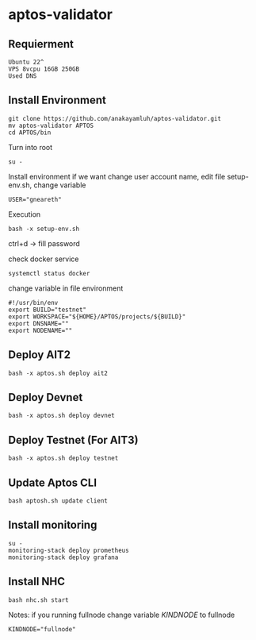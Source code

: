 # aptos-validator

## Requierment
```
Ubuntu 22^
VPS 8vcpu 16GB 250GB
Used DNS 
```

## Install Environment
```
git clone https://github.com/anakayamluh/aptos-validator.git
mv aptos-validator APTOS
cd APTOS/bin
```

Turn into root
```
su -
```

Install environment
if  we want change user account name, edit file setup-env.sh, change variable
```
USER="gneareth"
```

Execution
```
bash -x setup-env.sh
```

ctrl+d -> fill password

check docker service

```
systemctl status docker
```

change variable in file environment
```
#!/usr/bin/env
export BUILD="testnet"
export WORKSPACE="${HOME}/APTOS/projects/${BUILD}"
export DNSNAME=""
export NODENAME=""
```



## Deploy AIT2

```
bash -x aptos.sh deploy ait2
```

## Deploy Devnet

```
bash -x aptos.sh deploy devnet
```

## Deploy Testnet (For AIT3)
```
bash -x aptos.sh deploy testnet
```

## Update Aptos CLI
```
bash aptosh.sh update client
```


## Install monitoring 

```
su -
monitoring-stack deploy prometheus
monitoring-stack deploy grafana

```

## Install NHC
```
bash nhc.sh start
```

Notes: if you running fullnode change variable *KINDNODE* to fullnode
```
KINDNODE="fullnode" 
```
